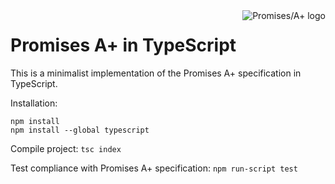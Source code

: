 
<a href="https://promisesaplus.com/">
    <img src="https://promisesaplus.com/assets/logo-small.png" alt="Promises/A+ logo"
         title="Promises/A+ 1.0 compliant" align="right" />
</a>

# Promises A+ in TypeScript
This is a minimalist implementation of the Promises A+ specification in TypeScript.

Installation:
```
npm install
npm install --global typescript
```

Compile project: `tsc index`

Test compliance with Promises A+ specification: `npm run-script test`
